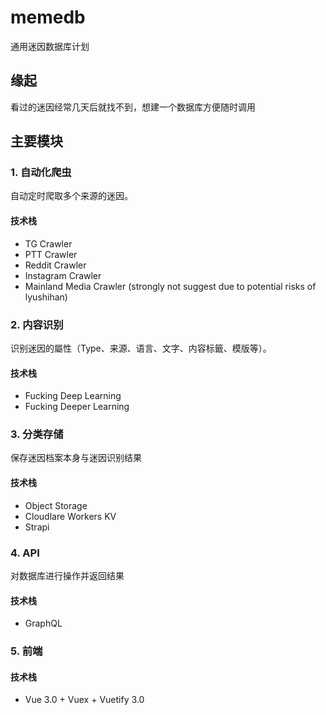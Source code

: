 # memedb
通用迷因数据库计划

## 缘起
看过的迷因经常几天后就找不到，想建一个数据库方便随时调用

## 主要模块
###  1. 自动化爬虫
自动定时爬取多个来源的迷因。
#### 技术栈
- TG Crawler
- PTT Crawler
- Reddit Crawler
- Instagram Crawler
- Mainland Media Crawler (strongly not suggest due to potential risks of lyushihan)

###  2. 内容识别
识别迷因的屬性（Type、来源、语言、文字、内容标籤、模版等）。
#### 技术栈
- Fucking Deep Learning
- Fucking Deeper Learning

###  3. 分类存储
保存迷因档案本身与迷因识别结果
#### 技术栈
- Object Storage
- Cloudlare Workers KV
- Strapi

###  4. API
对数据库进行操作并返回结果
#### 技术栈
- GraphQL

###  5. 前端
#### 技术栈
- Vue 3.0 + Vuex + Vuetify 3.0
